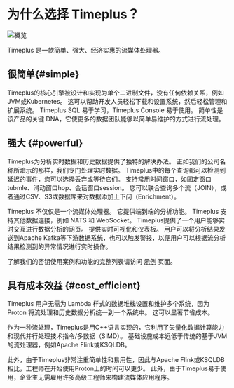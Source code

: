 # 为什么选择 Timeplus？

![概览](/img/overview.png)

Timeplus 是一款简单、强大、经济实惠的流媒体处理器。

## 很简单{#simple}

Timeplus的核心引擎被设计和实现为单个二进制文件，没有任何依赖关系，例如JVM或Kubernetes。 这可以帮助开发人员轻松下载和设置系统，然后轻松管理和扩展系统。 Timeplus SQL 易于学习，Timeplus Console 易于使用。 简单性是该产品的关键 DNA，它使更多的数据团队能够以简单易维护的方式进行流处理。

## 强大 {#powerful}

Timeplus为分析实时数据和历史数据提供了独特的解决办法。 正如我们的公司名称所暗示的那样，我们专门处理实时数据。 Timeplus中的每个查询都可以检测到延迟的事件，您可以选择丢弃或等待它们。 支持常用时间窗口，如固定窗口tubmle、滑动窗口hop、会话窗口session。 您可以联合查询多个流（JOIN），或者通过CSV、S3或数据库来对数据添加上下问（Enrichment）。

Timeplus 不仅仅是一个流媒体处理器。 它提供端到端的分析功能。 Timeplus 支持其他数据连接，例如 NATS 和 WebSocket。 Timeplus提供了一个用户能够实时交互进行数据分析的网页。 提供实时可视化和仪表板。 用户可以将分析结果发送到Apache Kafka等下游数据系统，也可以触发警报，以便用户可以根据流分析结果检测到的异常情况进行实时操作。

了解我们的密钥使用案例和功能的完整列表请访问 [示例](showcases) 页面。

## 具有成本效益 {#cost_efficient}

Timeplus 用户无需为 Lambda 样式的数据堆栈设置和维护多个系统，因为 Proton 将流处理和历史数据分析统一到一个系统中。 这可以显著节省成本。

作为一种流处理，Timeplus是用C++语言实现的，它利用了矢量化数据计算能力和现代并行处理技术指令/多数据（SIMD）。 基础设施成本远低于传统的基于JVM的流处理器，例如Apache Flink或KSQLDB。

此外，由于Timeplus非常注重简单性和易用性，因此与Apache Flink或KSQLDB相比，工程师在开始使用Proton上的时间可以更少。 此外，由于Timeplus易于使用，企业主无需雇用许多高级工程师来构建流媒体应用程序。
